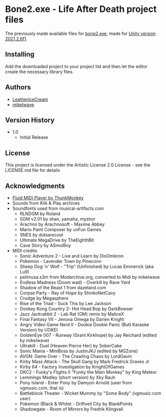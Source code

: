 # Bone2.exe - Life After Death project files

The previously made available files for [bone2.exe](https://mgzone.itch.io/bone2exe), made for [Unity version 2021.2.6f1](https://unity.com/releases/editor/whats-new/2021.2.6).

## Installing

Add the downloaded project to your project list and then let the editor create the necessary library files.

## Authors

* [LeatherIceCream](https://twitter.com/LeatherIceCream)
* [mikelwave](https://mgzone.carrd.co/#contact)

## Version History

* 1.0
    * Initial Release

## License

This project is licensed under the Artistic License 2.0 License - see the LICENSE.md file for details

## Acknowledgments

* [Fluid MIDI Player by ThunkMonkey](https://assetstore.unity.com/packages/tools/audio/fluid-midi-player-173680)
* Sounds from Klik & Play archives
* Soundfonts used from musical-artifacts.com
   * RLNDGM by Roland
   * SGM v2.01 by shan, yamaha, myshor
   * Arachno by Arachnosoft - Maxime Abbey
   * Mario Paint Composer by unFun Games
   * SNES by dotsarecool
   * Ultimate MegaDrive by TheEighthBit
   * Cave Story by ASmolBoy
* MIDI credits
   * Sonic Adventure 2 - Live and Learn by DisOmikron
   * Pokemon - Lavender Town by Pineconn
   * Sheep Dog 'n' Wolf -  "Trip" (Unfinished) by Lucas Emmerick (aka Lu9)
   * pelimusa.s3m from Modarchive.org, converted to Midi by mikelwave
   * Endless Madness (Doom wad) - Overkill by Rave Yard
   * Shadow of the Beast 1 from dazeland.com
   * Corpse Party - Ray of Hope by ShinkoNetCavy
   * Crudge by Megasphere
   * Rise of the Triad - Suck This by Lee Jackson
   * Donkey Kong Country 2- Hot Head Bop by DarkBowser
   * Jazz Jackrabbit 2 - Lab Rat (GM) remix by MaliceX
   * Final Fantasy VII - Jenova Omega by Darien Knight
   * Angry Video Game Nerd II - Dookie Dookie Panic (Butt Karaoke Version) by UOKEI
   * GoldenEye 007 - Runway (Grant Kirkhope) by Jay Reichard (edited by mikelwave)
   * Ultrakill - Duel (Heaven Pierce Her) by SoberCake
   * Sonic Mania - MiniBoss by JustinJKJ (edited by MGZone)
   * AVGN: Game Over - The Crawling Chaos by LordGavin
   * Kirby Mass Attack - The Skull Gang by Mark Fredrick Graves Jr
   * Kirby 64 - Factory Investigation by KnightOfGames
   * DKC2 - Funky's Flights II "Funky the Main Monkey" by King Meteor
   * Lemmings Medley (short version) by Xky Rauh
   * Pony Island - Enter Pony by Damyon Arnold (user from vgmusic.com, that is)
   * Battleblock Theater - Wicket Mummy by "Some Body" (vgmusic.com user)
   * Pokemon (Black & White) - Driftveil City by BlankPoints
   * Shadowgate - Room of Mirrors by Fredrik Klingvall
